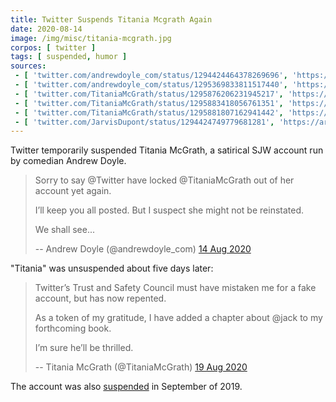 ```yaml
---
title: Twitter Suspends Titania Mcgrath Again
date: 2020-08-14
image: /img/misc/titania-mcgrath.jpg
corpos: [ twitter ]
tags: [ suspended, humor ]
sources:
 - [ 'twitter.com/andrewdoyle_com/status/1294424464378269696', 'https://archive.is/ADDMa' ]
 - [ 'twitter.com/andrewdoyle_com/status/1295369833811517440', 'https://archive.is/MuHMS' ]
 - [ 'twitter.com/TitaniaMcGrath/status/1295876206231945217', 'https://archive.is/GASLY' ]
 - [ 'twitter.com/TitaniaMcGrath/status/1295883418056761351', 'https://archive.is/RCW1C' ]
 - [ 'twitter.com/TitaniaMcGrath/status/1295881807162941442', 'https://archive.is/JIRN3' ]
 - [ 'twitter.com/JarvisDupont/status/1294424749779681281', 'https://archive.is/2FumF' ]
---
```


Twitter temporarily suspended Titania McGrath, a satirical SJW account
run by comedian Andrew Doyle.
> Sorry to say @Twitter have locked @TitaniaMcGrath out of her account yet
> again. 
>
> I’ll keep you all posted. But I suspect she might not be reinstated. 
>
> We shall see...
>
> -- Andrew Doyle (@andrewdoyle_com) [14 Aug 2020](https://archive.is/ADDMa)

"Titania" was unsuspended about five days later:
> Twitter’s Trust and Safety Council must have mistaken me for a fake account,
> but has now repented.
>
> As a token of my gratitude, I have added a chapter about @jack to my
> forthcoming book. 
>
> I’m sure he’ll be thrilled.
>
> -- Titania McGrath (@TitaniaMcGrath) [19 Aug 2020](https://archive.is/JIRN3)

The account was also [suspended](/e/twitter-suspends-titania-mcgrath/) in
September of 2019.
